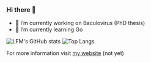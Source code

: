 ### Hi there 👋

- 🔭 I’m currently working on Baculovirus (PhD thesis)
- 🌱 I’m currently learning Go

![LFM's GitHub stats](https://github-readme-stats.vercel.app/api?username=lfm-dev&show_icons=true&theme=dark)
![Top Langs](https://github-readme-stats.vercel.app/api/top-langs/?username=lfm-dev&layout=donut&theme=dark)

For more information visit [my website](https://lfm-dev.github.io) (not yet)
